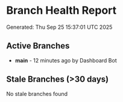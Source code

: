 # Branch Health Report
Generated: Thu Sep 25 15:37:01 UTC 2025

## Active Branches
- **main** - 12 minutes ago by Dashboard Bot

## Stale Branches (>30 days)
No stale branches found
